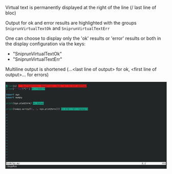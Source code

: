 Virtual text is permanently displayed at the right of the line (/ last line of bloc)

Output for ok and error results are highlighted with the groups
`SniprunVirtualTextOk` and `SniprunVirtualTextErr`

One can choose to display only the 'ok' results or 'error' results or both in the display configuration via the keys:
- "SniprunVirtualTextOk"
- "SniprunVirtualTextErr"

Multiline output is shortened (...\<last line of output> for ok, \<first line of output>... for errors)

![](visual_assets/virtual_text.png)
